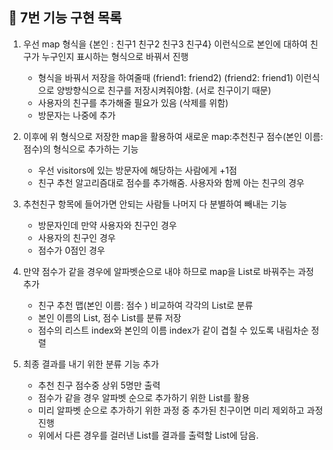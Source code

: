 ## 🚀 7번 기능 구현 목록

1. 우선 map 형식을 {본인 : 친구1 친구2 친구3 친구4} 이런식으로 본인에 대하여 친구가 누구인지 표시하는 형식으로 바꿔서 진행
    - 형식을 바꿔서 저장을 하여줄때 (friend1: friend2) (friend2: friend1) 이런식으로 양방향식으로 친구를 저장시켜줘야함. (서로 친구이기 때문) 
    - 사용자의 친구를 추가해줄 필요가 있음 (삭제를 위함)
    - 방문자는 나중에 추가
2. 이후에 위 형식으로 저장한 map을 활용하여 새로운 map:추천친구 점수(본인 이름: 점수)의 형식으로 추가하는 기능
    - 우선 visitors에 있는 방문자에 해당하는 사람에게 +1점
    - 친구 추천 알고리즘대로 점수를 추가해줌. 사용자와 함께 아는 친구의 경우 

3. 추천친구 항목에 들어가면 안되는 사람들 나머지 다 분별하여 빼내는 기능
    - 방문자인데 만약 사용자와 친구인 경우
    - 사용자의 친구인 경우
    - 점수가 0점인 경우
   
4. 만약 점수가 같을 경우에 알파벳순으로 내야 하므로 map을 List로 바꿔주는 과정 추가
    - 친구 추천 맵(본인 이름: 점수 ) 비교하여 각각의 List로 분류
    - 본인 이름의 List, 점수 List를 분류 저장
    - 점수의 리스트 index와 본인의 이름 index가 같이 겹칠 수 있도록 내림차순 정렬

5. 최종 결과를 내기 위한 분류 기능 추가
    - 추천 친구 점수중 상위 5명만 출력
    - 점수가 같을 경우 알파벳 순으로 추가하기 위한 List를 활용
    - 미리 알파벳 순으로 추가하기 위한 과정 중 추가된 친구이면 미리 제외하고 과정 진행
    - 위에서 다른 경우를 걸러낸 List를 결과를 출력할 List에 담음.

    